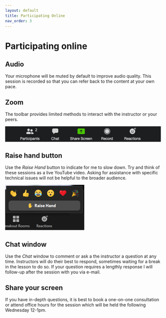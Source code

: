 ```yaml
---
layout: default
title: Participating Online
nav_order: 3
---
```

# Participating online

## Audio
Your  microphone will be muted by default to improve audio quality. This session is recorded so that you can refer back to the content at your own pace.  


## Zoom
The toolbar provides limited methods to interact with the instructor or your peers.  

![Zoom Toolbar](img/zoomtools.png)  
 

## Raise hand button
Use the _Raise Hand_ button to indicate for me to slow down. Try and think of these sessions as a live YouTube video. Asking for assistance with specific technical issues will not be helpful to the broader audience.  

![Raise Hand button](img/raisehand.PNG)  

## Chat window
Use the _Chat_ window to comment or ask a the instructor a question at any time. Instructors will do their best to respond, sometimes waiting for a break in the lesson to do so. If your question requires a lengthly response I will follow-up after the session with you via e-mail.  


## Share your screen
 If you have in-depth questions, it is best to book a one-on-one consultation or attend office hours for the session which will be held the following Wednesday 12-1pm.  




